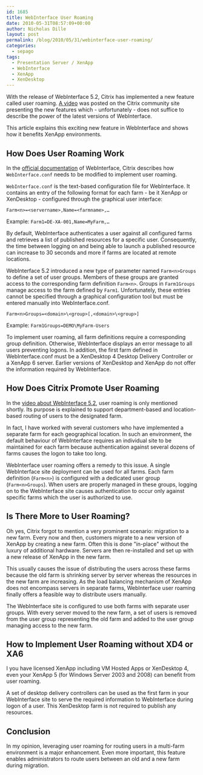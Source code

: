 ```yaml
---
id: 1685
title: WebInterface User Roaming
date: 2010-05-31T08:57:09+00:00
author: Nicholas Dille
layout: post
permalink: /blog/2010/05/31/webinterface-user-roaming/
categories:
  - sepago
tags:
  - Presentation Server / XenApp
  - WebInterface
  - XenApp
  - XenDesktop
---
```

With the release of WebInterface 5.2, Citrix has implemented a new feature called user roaming. [A video](http://community.citrix.com/display/ocb/2009/10/21What%27s+new+in+Web+Interface+5.2) was posted on the Citrix community site presenting the new features which - unfortunately - does not suffice to describe the power of the latest versions of WebInterface.

This article explains this exciting new feature in WebInterface and shows how it benefits XenApp environments.

<!--more-->

## How Does User Roaming Work

In the [official documentation](http://citrix.edocspdf.com/media/output/archive/en.web-interface-hardwick.wi-library-wrapper-hardwick.pdf) of WebInterface, Citrix describes how `WebInterface.conf` needs to be modified to implement user roaming.

`WebInterface.conf` is the text-based configuration file for WebInterface. It contains an entry of the following format for each farm - be it XenApp or XenDesktop - configured through the graphical user interface:
  
`Farm<n>=<servername>,Name=<farmname>,…`
  
Example: `Farm1=DE-XA-001,Name=MyFarm,…`

By default, WebInterface authenticates a user against all configured farms and retrieves a list of published resources for a specific user. Consequently, the time between logging on and being able to launch a published resource can increase to 30 seconds and more if farms are located at remote locations.

WebInterface 5.2 introduced a new type of parameter named `Farm<n>Groups` to define a set of user groups. Members of these groups are granted access to the corresponding farm definition `Farm<n>`. Groups in `Farm1Groups` manage access to the farm defined by `Farm1`. Unfortunately, these entries cannot be specified through a graphical configuration tool but must be entered manually into WebInterface.conf.
  
`Farm<n>Groups=<domain>\<group>[,<domain>\<group>]`
  
Example: `Farm1Groups=DEMO\MyFarm-Users`

To implement user roaming, all farm definitions require a corresponding group definition. Otherwise, WebInterface displays an error message to all users preventing logons. In addition, the first farm defined in WebInterface.conf must be a XenDesktop 4 Desktop Delivery Controller or a XenApp 6 server. Earlier versions of XenDesktop and XenApp do not offer the information required by WebInterface.

## How Does Citrix Promote User Roaming

In the [video about WebInterface 5.2](http://community.citrix.com/display/ocb/2009/10/21What%27s+new+in+Web+Interface+5.2), user roaming is only mentioned shortly. Its purpose is explained to support department-based and location-based routing of users to the designated farm.

In fact, I have worked with several customers who have implemented a separate farm for each geographical location. In such an environment, the default behaviour of WebInterface requires an individual site to be maintained for each farm because authentication against several dozens of farms causes the logon to take too long.

WebInterface user roaming offers a remedy to this issue. A single WebInterface site deployment can be used for all farms. Each farm definition (`Farm<n>`) is configured with a dedicated user group (`Farm<n>Groups`). When users are properly managed in these groups, logging on to the WebInterface site causes authentication to occur only against specific farms which the user is authorized to use.

## Is There More to User Roaming?

Oh yes, Citrix forgot to mention a very prominent scenario: migration to a new farm. Every now and then, customers migrate to a new version of XenApp by creating a new farm. Often this is done "in-place" without the luxury of additional hardware. Servers are then re-installed and set up with a new release of XenApp in the new farm.

This usually causes the issue of distributing the users across these farms because the old farm is shrinking server by server whereas the resources in the new farm are increasing. As the load balancing mechanism of XenApp does not encompass servers in separate farms, WebInterface user roaming finally offers a feasible way to distribute users manually.

The WebInterface site is configured to use both farms with separate user groups. With every server moved to the new farm, a set of users is removed from the user group representing the old farm and added to the user group managing access to the new farm.

## How to Implement User Roaming without XD4 or XA6

I you have licensed XenApp including VM Hosted Apps or XenDesktop 4, even your XenApp 5 (for Windows Server 2003 and 2008) can benefit from user roaming.

A set of desktop delivery controllers can be used as the first farm in your WebInterface site to serve the required information to WebInterface during logon of a user. This XenDesktop farm is not required to publish any resources.

## Conclusion

In my opinion, leveraging user roaming for routing users in a multi-farm environment is a major enhancement. Even more important, this feature enables administrators to route users between an old and a new farm during migration.
